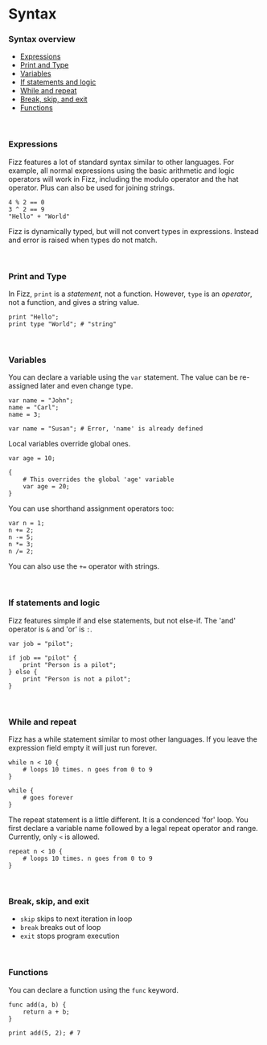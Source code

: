 # **Syntax**

### **Syntax overview**

- [Expressions](#expr)
- [Print and Type](#prt)
- [Variables](#var)
- [If statements and logic](#if)
- [While and repeat](#while)
- [Break, skip, and exit](#break)
- [Functions](#func)

<br>

### <a id="expr"></a> **Expressions**

Fizz features a lot of standard syntax similar to other languages. For example, all normal expressions using the basic arithmetic and logic operators will work in Fizz, including the modulo operator and the hat operator. Plus can also be used for joining strings.

```
4 % 2 == 0
3 ^ 2 == 9
"Hello" + "World"
```

Fizz is dynamically typed, but will not convert types in expressions. Instead and error is raised when types do not match.

<br>

### <a id="prt"></a> **Print and Type**

In Fizz, `print` is a _statement_, not a function. However, `type` is an _operator_, not a function, and gives a string value.

```
print "Hello";
print type "World"; # "string"
```

<br>

### <a id="var"></a> **Variables**

You can declare a variable using the `var` statement. The value can be re-assigned later and even change type.

```
var name = "John";
name = "Carl";
name = 3;

var name = "Susan"; # Error, 'name' is already defined
```

Local variables override global ones.

```
var age = 10;

{
    # This overrides the global 'age' variable
    var age = 20;
}
```

You can use shorthand assignment operators too:

```
var n = 1;
n += 2;
n -= 5;
n *= 3;
n /= 2;
```

You can also use the `+=` operator with strings.

<br>

### <a id="if"></a> **If statements and logic**

Fizz features simple if and else statements, but not else-if. The 'and' operator is `&` and 'or' is `:`.

```
var job = "pilot";

if job == "pilot" {
    print "Person is a pilot";
} else {
    print "Person is not a pilot";
}
```

<br>

### <a id="while"></a> **While and repeat**

Fizz has a while statement similar to most other languages. If you leave the expression field empty it will just run forever.

```
while n < 10 {
    # loops 10 times. n goes from 0 to 9
}

while {
    # goes forever
}
```

The repeat statement is a little different. It is a condenced 'for' loop. You first declare a variable name followed by a legal repeat operator and range. Currently, only `<` is allowed.

```
repeat n < 10 {
    # loops 10 times. n goes from 0 to 9
}
```

<br>

### <a id="break"></a> **Break, skip, and exit**

- `skip` skips to next iteration in loop
- `break` breaks out of loop
- `exit` stops program execution

<br>

### <a id="func"></a> **Functions**

You can declare a function using the `func` keyword.

```
func add(a, b) {
    return a + b;
}

print add(5, 2); # 7
```
